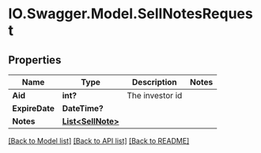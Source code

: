 # IO.Swagger.Model.SellNotesRequest
## Properties

Name | Type | Description | Notes
------------ | ------------- | ------------- | -------------
**Aid** | **int?** | The investor id | 
**ExpireDate** | **DateTime?** |  | 
**Notes** | [**List&lt;SellNote&gt;**](SellNote.md) |  | 

[[Back to Model list]](../README.md#documentation-for-models) [[Back to API list]](../README.md#documentation-for-api-endpoints) [[Back to README]](../README.md)

